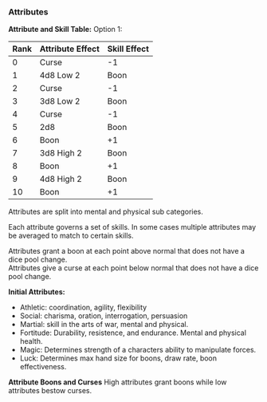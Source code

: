 ### Attributes

**Attribute and Skill Table:**
Option 1:

|Rank|Attribute Effect|Skill Effect|
|----|----------------|------------|
|0|Curse|-1|
|1|4d8 Low 2|Boon|
|2|Curse|-1|
|3|3d8 Low 2|Boon|
|4|Curse|-1|
|5|2d8|Boon|
|6|Boon|+1|
|7|3d8 High 2|Boon|
|8|Boon|+1|
|9|4d8 High 2|Boon|
|10|Boon|+1|


Attributes are split into mental and physical sub categories. 

Each attribute governs a set of skills. In some cases multiple attributes may be averaged to match to certain skills.  

Attributes grant a boon at each point above normal that does not have a dice pool change.  
Attributes give a curse at each point below normal that does not have a dice pool change.  

**Initial Attributes:**  
- Athletic: coordination, agility, flexibility
- Social: charisma, oration, interrogation, persuasion
- Martial: skill in the arts of war, mental and physical.
- Fortitude: Durability, resistence, and endurance. Mental and physical health.
- Magic: Determines strength of a characters ability to manipulate forces.
- Luck: Determines max hand size for boons, draw rate, boon effectiveness.

**Attribute Boons and Curses**
High attributes grant boons while low attributes bestow curses.
